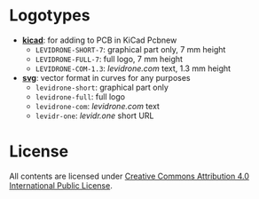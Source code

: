 Logotypes
=========

* **[kicad](/kicad/)**: for adding to PCB in KiCad Pcbnew
  - `LEVIDRONE-SHORT-7`: graphical part only, 7 mm height
  - `LEVIDRONE-FULL-7`: full logo, 7 mm height
  - `LEVIDRONE-COM-1.3`: _levidrone.com_ text, 1.3 mm height
* **[svg](/svg/)**: vector format in curves for any purposes
  - `levidrone-short`: graphical part only
  - `levidrone-full`: full logo
  - `levidrone-com`: _levidrone.com_ text
  - `levidr-one`: _levidr.one_ short URL

License
=======

All contents are licensed under [Creative Commons Attribution 4.0 International Public License](https://creativecommons.org/licenses/by/4.0/).

